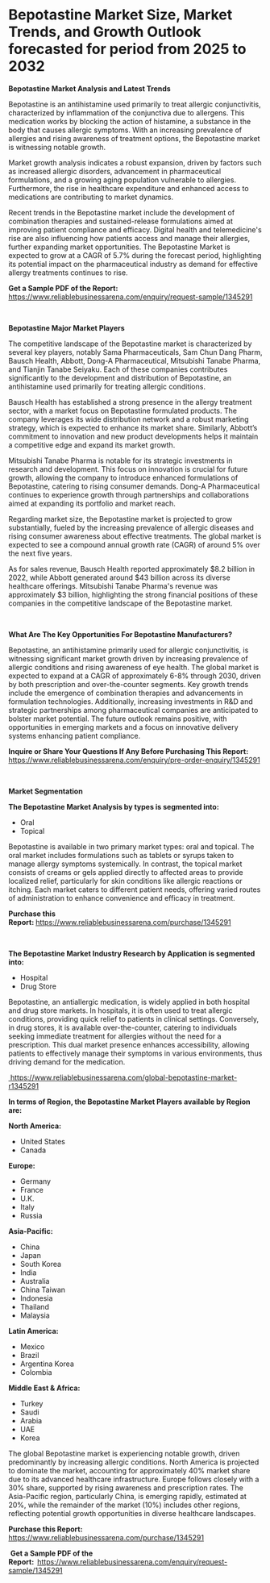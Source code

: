 <p><h1>Bepotastine Market Size, Market Trends, and Growth Outlook forecasted for period from 2025 to 2032</h1></p><p><strong>Bepotastine Market Analysis and Latest Trends</strong></p>
<p><p>Bepotastine is an antihistamine used primarily to treat allergic conjunctivitis, characterized by inflammation of the conjunctiva due to allergens. This medication works by blocking the action of histamine, a substance in the body that causes allergic symptoms. With an increasing prevalence of allergies and rising awareness of treatment options, the Bepotastine market is witnessing notable growth.</p><p>Market growth analysis indicates a robust expansion, driven by factors such as increased allergic disorders, advancement in pharmaceutical formulations, and a growing aging population vulnerable to allergies. Furthermore, the rise in healthcare expenditure and enhanced access to medications are contributing to market dynamics. </p><p>Recent trends in the Bepotastine market include the development of combination therapies and sustained-release formulations aimed at improving patient compliance and efficacy. Digital health and telemedicine's rise are also influencing how patients access and manage their allergies, further expanding market opportunities. The Bepotastine Market is expected to grow at a CAGR of 5.7% during the forecast period, highlighting its potential impact on the pharmaceutical industry as demand for effective allergy treatments continues to rise.</p></p>
<p><strong>Get a Sample PDF of the Report:&nbsp;</strong> <a href="https://www.reliablebusinessarena.com/enquiry/request-sample/1345291?utm_campaign=2146&utm_medium=2&utm_source=Github&utm_content=ia&utm_term=19042025&utm_id=bepotastine">https://www.reliablebusinessarena.com/enquiry/request-sample/1345291</a></p>
<p>&nbsp;</p>
<p><strong>Bepotastine Major Market Players</strong></p>
<p><p>The competitive landscape of the Bepotastine market is characterized by several key players, notably Sama Pharmaceuticals, Sam Chun Dang Pharm, Bausch Health, Abbott, Dong-A Pharmaceutical, Mitsubishi Tanabe Pharma, and Tianjin Tanabe Seiyaku. Each of these companies contributes significantly to the development and distribution of Bepotastine, an antihistamine used primarily for treating allergic conditions.</p><p>Bausch Health has established a strong presence in the allergy treatment sector, with a market focus on Bepotastine formulated products. The company leverages its wide distribution network and a robust marketing strategy, which is expected to enhance its market share. Similarly, Abbott’s commitment to innovation and new product developments helps it maintain a competitive edge and expand its market growth.</p><p>Mitsubishi Tanabe Pharma is notable for its strategic investments in research and development. This focus on innovation is crucial for future growth, allowing the company to introduce enhanced formulations of Bepotastine, catering to rising consumer demands. Dong-A Pharmaceutical continues to experience growth through partnerships and collaborations aimed at expanding its portfolio and market reach.</p><p>Regarding market size, the Bepotastine market is projected to grow substantially, fueled by the increasing prevalence of allergic diseases and rising consumer awareness about effective treatments. The global market is expected to see a compound annual growth rate (CAGR) of around 5% over the next five years.</p><p>As for sales revenue, Bausch Health reported approximately $8.2 billion in 2022, while Abbott generated around $43 billion across its diverse healthcare offerings. Mitsubishi Tanabe Pharma's revenue was approximately $3 billion, highlighting the strong financial positions of these companies in the competitive landscape of the Bepotastine market.</p></p>
<p>&nbsp;</p>
<p><strong>What Are The Key Opportunities For Bepotastine Manufacturers?</strong></p>
<p><p>Bepotastine, an antihistamine primarily used for allergic conjunctivitis, is witnessing significant market growth driven by increasing prevalence of allergic conditions and rising awareness of eye health. The global market is expected to expand at a CAGR of approximately 6-8% through 2030, driven by both prescription and over-the-counter segments. Key growth trends include the emergence of combination therapies and advancements in formulation technologies. Additionally, increasing investments in R&D and strategic partnerships among pharmaceutical companies are anticipated to bolster market potential. The future outlook remains positive, with opportunities in emerging markets and a focus on innovative delivery systems enhancing patient compliance.</p></p>
<p><strong>Inquire or Share Your Questions If Any Before Purchasing This Report:</strong> <a href="https://www.reliablebusinessarena.com/enquiry/pre-order-enquiry/1345291?utm_campaign=2146&utm_medium=2&utm_source=Github&utm_content=ia&utm_term=19042025&utm_id=bepotastine">https://www.reliablebusinessarena.com/enquiry/pre-order-enquiry/1345291</a></p>
<p>&nbsp;</p>
<p><strong>Market Segmentation</strong></p>
<p><strong>The Bepotastine Market Analysis by types is segmented into:</strong></p>
<p><ul><li>Oral</li><li>Topical</li></ul></p>
<p><p>Bepotastine is available in two primary market types: oral and topical. The oral market includes formulations such as tablets or syrups taken to manage allergy symptoms systemically. In contrast, the topical market consists of creams or gels applied directly to affected areas to provide localized relief, particularly for skin conditions like allergic reactions or itching. Each market caters to different patient needs, offering varied routes of administration to enhance convenience and efficacy in treatment.</p></p>
<p><strong>Purchase this Report:&nbsp;</strong><a href="https://www.reliablebusinessarena.com/purchase/1345291?utm_campaign=2146&utm_medium=2&utm_source=Github&utm_content=ia&utm_term=19042025&utm_id=bepotastine">https://www.reliablebusinessarena.com/purchase/1345291</a></p>
<p>&nbsp;</p>
<p><strong>The Bepotastine Market Industry Research by Application is segmented into:</strong></p>
<p><ul><li>Hospital</li><li>Drug Store</li></ul></p>
<p><p>Bepotastine, an antiallergic medication, is widely applied in both hospital and drug store markets. In hospitals, it is often used to treat allergic conditions, providing quick relief to patients in clinical settings. Conversely, in drug stores, it is available over-the-counter, catering to individuals seeking immediate treatment for allergies without the need for a prescription. This dual market presence enhances accessibility, allowing patients to effectively manage their symptoms in various environments, thus driving demand for the medication.</p></p>
<p><a href="https://www.reliablebusinessarena.com/global-bepotastine-market-r1345291?utm_campaign=2146&utm_medium=2&utm_source=Github&utm_content=ia&utm_term=19042025&utm_id=bepotastine">&nbsp;https://www.reliablebusinessarena.com/global-bepotastine-market-r1345291</a></p>
<p><strong>In terms of Region, the Bepotastine Market Players available by Region are:</strong></p>
<p>
    <p> <strong> North America: </strong>
        <ul>
            <li>United States</li>
            <li>Canada</li>
        </ul>
        </p> 
    <p> <strong> Europe: </strong>
        <ul>
            <li>Germany</li>
            <li>France</li>
            <li>U.K.</li>
            <li>Italy</li>
            <li>Russia</li>
        </ul>
        </p> 
    <p> <strong> Asia-Pacific: </strong>
        <ul>
            <li>China</li>
            <li>Japan</li>
            <li>South Korea</li>
            <li>India</li>
            <li>Australia</li>
            <li>China Taiwan</li>
            <li>Indonesia</li>
            <li>Thailand</li>
            <li>Malaysia</li>
        </ul>
        </p> 
    <p> <strong> Latin America: </strong>
        <ul>
            <li>Mexico</li>
            <li>Brazil</li>
            <li>Argentina Korea</li>
            <li>Colombia</li>
        </ul>
        </p> 
    <p> <strong> Middle East & Africa: </strong>
        <ul>
            <li>Turkey</li>
            <li>Saudi</li>
            <li>Arabia</li>
            <li>UAE</li>
            <li>Korea</li>
        </ul>
    </p>
    </p>
<p><p>The global Bepotastine market is experiencing notable growth, driven predominantly by increasing allergic conditions. North America is projected to dominate the market, accounting for approximately 40% market share due to its advanced healthcare infrastructure. Europe follows closely with a 30% share, supported by rising awareness and prescription rates. The Asia-Pacific region, particularly China, is emerging rapidly, estimated at 20%, while the remainder of the market (10%) includes other regions, reflecting potential growth opportunities in diverse healthcare landscapes.</p></p>
<p><strong>Purchase this Report: </strong><a href="https://www.reliablebusinessarena.com/purchase/1345291?utm_campaign=2146&utm_medium=2&utm_source=Github&utm_content=ia&utm_term=19042025&utm_id=bepotastine">https://www.reliablebusinessarena.com/purchase/1345291</a></p>
<p>&nbsp;<strong>Get a Sample PDF of the Report:&nbsp;&nbsp;</strong><a href="https://www.reliablebusinessarena.com/enquiry/request-sample/1345291?utm_campaign=2146&utm_medium=2&utm_source=Github&utm_content=ia&utm_term=19042025&utm_id=bepotastine">https://www.reliablebusinessarena.com/enquiry/request-sample/1345291</a></p>
<p><strong></strong></p>
<p><p></p><p></p><p></p></p>